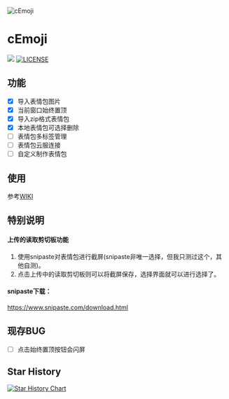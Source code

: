 ![cEmoji](https://raw.githubusercontent.com/ZevAlain/cEmoji/main/my_icon.ico)
# cEmoji
[![](https://img.shields.io/github/release/ZevAlain/cEmoji.svg)](https://github.com/ZevAlain/cEmoji/releases/latest)
[![LICENSE](https://img.shields.io/github/license/ZevAlain/cEmoji "LICENSE")](./LICENSE "LICENSE")

## 功能
- [x] 导入表情包图片
- [x] 当前窗口始终置顶
- [x] 导入zip格式表情包
- [x] 本地表情包可选择删除
- [ ] 表情包多标签管理
- [ ] 表情包云服连接
- [ ] 自定义制作表情包

## 使用
参考[WIKI](https://github.com/ZevAlain/cEmoji/wiki)

## 特别说明
#### 上传的读取剪切板功能
1. 使用snipaste对表情包进行截屏(snipaste非唯一选择，但我只测过这个，其他自测)。
2. 点击上传中的读取剪切板则可以将截屏保存，选择界面就可以进行选择了。
#### snipaste下载：
https://www.snipaste.com/download.html

## 现存BUG
- [ ] 点击始终置顶按钮会闪屏

## Star History

[![Star History Chart](https://api.star-history.com/svg?repos=ZevAlain/cEmoji&type=Date)](https://star-history.com/#ZevAlain/cEmoji&Date)
